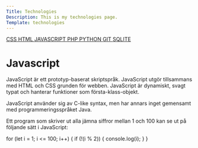 ```yaml
---
Title: Technologies
Description: This is my technologies page.
Template: technologies
---
```


<div class="grid tech">

<div class="sidebar">

<a href="css" class="sidebar-box">
CSS
</a>

<a href="html" class="sidebar-box">
HTML
</a>

<a href="javascript" class="sidebar-box sidebar-active">
JAVASCRIPT
</a>

<a href="php" class="sidebar-box">
PHP
</a>

<a href="python" class="sidebar-box">
PYTHON
</a>

<a href="git" class="sidebar-box">
GIT
</a>

<a href="sqlite" class="sidebar-box">
SQLITE
</a>
</div>


<div class="tech-content">

<h1>Javascript</h1>

JavaScript är ett prototyp-baserat skriptspråk. JavaScript utgör tillsammans med HTML och CSS grunden för webben. JavaScript är dynamiskt, svagt typat och hanterar funktioner som första-klass-objekt.

JavaScript använder sig av C-like syntax, men har annars inget gemensamt med programmeringsspråket Java.

Ett program som skriver ut alla jämna siffror mellan 1 och 100 kan se ut på följande sätt i JavaScript:

for (let i = 1; i <= 100; i++) {
    if (!(i % 2)) {
        console.log(i);
    }
}

</div>

</div>
